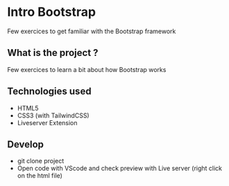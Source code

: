 # Intro Bootstrap
Few exercices to get familiar with the Bootstrap framework

## What is the project ?
Few exercices to learn a bit about how Bootstrap works

## Technologies used
- HTML5
- CSS3 (with TailwindCSS)
- Liveserver Extension

## Develop
- git clone project
- Open code with VScode and check preview with Live server (right click on the html file)